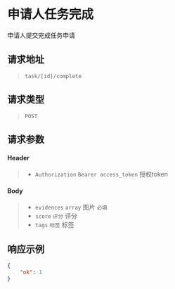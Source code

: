 # 申请人任务完成

申请人提交完成任务申请

## 请求地址

> `task/[id]/complete`

## 请求类型

> `POST`

## 请求参数

#### Header

> - `Authorization` `Bearer access_token` 授权token

#### Body

> - `evidences` `array` 图片 `必填`
> - `score` `评分` 评分
> - `tags` `标签` 标签

## 响应示例

```json
{
    "ok": 1
}
```
